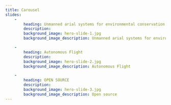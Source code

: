 ```yaml
---
title: Carousel
slides:
    -
        heading: Unmanned arial systems for environmental conservation
        description:
        background_image: hero-slide-1.jpg
        background_image_description: Unmanned arial systems for environmental conservation

    -
        heading: Autonomous Flight
        description:
        background_image: hero-slide-2.jpg
        background_image_description: Autonomous Flight

    -
        heading: OPEN SOURCE
        description:
        background_image: hero-slide-3.jpg
        background_image_description: Open source
---
```

